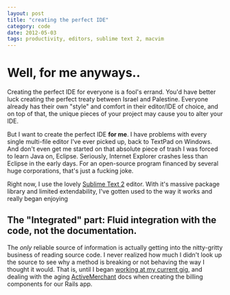 ```yaml
---
layout: post
title: "creating the perfect IDE"
category: code
date: 2012-05-03
tags: productivity, editors, sublime text 2, macvim
---
```


# Well, for me anyways..

Creating the perfect IDE for everyone is a fool's errand. You'd have better luck creating the perfect treaty between Israel and Palestine. Everyone already has their own "style" and comfort in their editor/IDE of choice, and on top of that, the unique pieces of your project may cause you to alter your IDE.


But I want to create the perfect IDE **for me**. I have problems with every single multi-file editor I've ever picked up, back to TextPad on Windows. And don't even get me started on that absolute piece of trash I was forced to learn Java on, Eclipse. Seriously, Internet Explorer crashes less than Eclipse in the early days. For an open-source program financed by several huge corporations, that's just a fucking joke.

Right now, I use the lovely [Sublime Text 2][st] editor. With it's massive package library and limited extendability, I've gotten used to the way it works and really began enjoying

## The "Integrated" part: Fluid integration with the code, not the documentation.

The *only* reliable source of information is actually getting into the nitty-gritty business of reading source code. I never realized how much I didn't look up the source to see why a method is breaking or not behaving the way I thought it would. That is, until I began [working at my current gig][el], and dealing with the aging [ActiveMerchant][am] docs when creating the billing components for our Rails app.

[st]: http://sublimetext.com/2
[el]: http://elocal.com
[am]: http://github.com/Shopify/active_merchant
